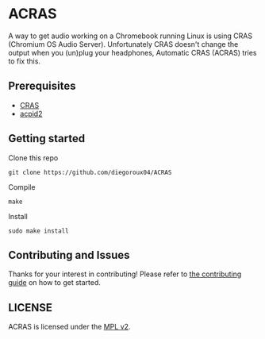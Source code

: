 # ACRAS

A way to get audio working on a Chromebook running Linux is using CRAS (Chromium OS Audio Server).
Unfortunately CRAS doesn't change the output when you (un)plug your headphones, Automatic CRAS (ACRAS) tries to fix this.

## Prerequisites

- [CRAS](https://chromium.googlesource.com/chromiumos/third_party/adhd/+/refs/heads/main/cras/)
- [acpid2](https://sourceforge.net/projects/acpid2/)

## Getting started

Clone this repo

`git clone https://github.com/diegoroux04/ACRAS`

Compile

`make`

Install

`sudo make install`

## Contributing and Issues

Thanks for your interest in contributing! Please refer to [the contributing guide](CONTRIBUTING.md) on how to get started.

## LICENSE

ACRAS is licensed under the [MPL v2](LICENSE).
